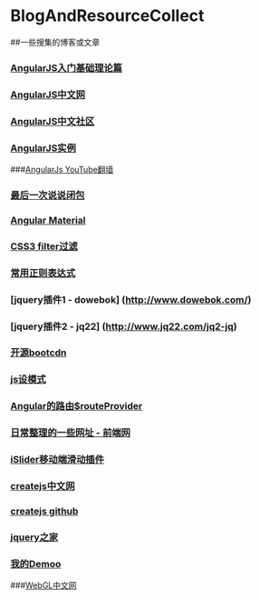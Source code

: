 # BlogAndResourceCollect
##一些搜集的博客或文章

### [AngularJS入门基础理论篇](http://www.w3cfuns.com/notes/20332/7b34a55003dff88cd8d5f91b1ce3dada.html)
### [AngularJS中文网](http://www.apjs.net/)
### [AngularJS中文社区](http://angularjs.cn/tag/AngularJS)

### [AngularJS实例](http://www.runoob.com/angularjs/angularjs-examples.html)

###[AngularJs YouTube翻墙](https://angularjs.org/)

### [最后一次说说闭包](http://www.w3cfuns.com/notes/17398/9b28ba7e036240b1252f1c82b9883d94.html)

### [Angular Material](https://material.angularjs.org/latest/demo/autocomplete)

### [CSS3 filter过滤](http://www.w3cplus.com/css3/ten-effects-with-css3-filter)

### [常用正则表达式](http://www.w3cfuns.com/notes/18224/287787f41275aaace360c4c3b7d055f7)

### [jquery插件1 - dowebok] (http://www.dowebok.com/)
### [jquery插件2 - jq22] (http://www.jq22.com/jq2-jq)
### [开源bootcdn](http://www.bootcdn.cn/)
### [js设模式](https://github.com/vevHack/JS-Design-Patterns/tree/master/%E7%B1%BB%E5%92%8C%E5%AF%B9%E8%B1%A1)

### [Angular的路由$routeProvider](http://angularjs.cn/A00a)

### [日常整理的一些网址 - 前端网](http://www.w3cfuns.com/notes/23019/e97848d4e36485417782b85f3d4d2458.html)
### [iSlider移动端滑动插件](http://be-fe.github.io/iSlider/demo/index_chinese#demo)
### [createjs中文网](http://www.createjs.cc/)
### [createjs github](https://github.com/CreateJS/SoundJS)
### [jquery之家](http://www.htmleaf.com/)
### [我的Demoo](http://www.isux.us/demoo/my-project.php)

###[WebGL中文网](http://www.hewebgl.com/article/getarticle/27)

